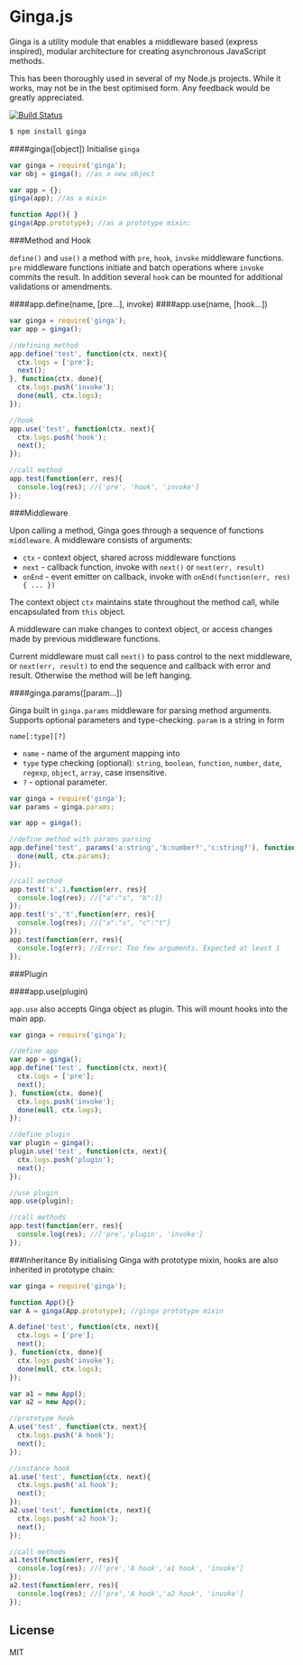 # Ginga.js

Ginga is a utility module that enables a middleware based (express inspired), modular architecture for creating asynchronous JavaScript methods.

This has been thoroughly used in several of my Node.js projects. While it works, may not be in the best optimised form. Any feedback would be greatly appreciated.

[![Build Status](https://travis-ci.org/cshum/ginga.svg?branch=master)](https://travis-ci.org/cshum/ginga)

```bash
$ npm install ginga
```

####ginga([object])
Initialise `ginga`

```js
var ginga = require('ginga');
var obj = ginga(); //as a new object

var app = {};
ginga(app); //as a mixin

function App(){ }
ginga(App.prototype); //as a prototype mixin:
```

###Method and Hook

`define()` and `use()` a method with `pre`, `hook`, `invoke` middleware functions.
`pre` middleware functions initiate and batch operations where `invoke` commits the result. 
In addition several `hook` can be mounted for additional validations or amendments.

####app.define(name, [pre...], invoke)
####app.use(name, [hook...])

```js
var ginga = require('ginga');
var app = ginga();

//defining method
app.define('test', function(ctx, next){
  ctx.logs = ['pre'];
  next();
}, function(ctx, done){
  ctx.logs.push('invoke');
  done(null, ctx.logs);
});

//hook
app.use('test', function(ctx, next){
  ctx.logs.push('hook');
  next();
});

//call method
app.test(function(err, res){
  console.log(res); //['pre', 'hook', 'invoke']
});
```

###Middleware

Upon calling a method, Ginga goes through a sequence of functions `middleware`. A middleware consists of arguments: 
* `ctx` - context object, shared across middleware functions
* `next` - callback function, invoke with `next()` or `next(err, result)` 
* `onEnd` - event emitter on callback, invoke with `onEnd(function(err, res){ ... })`

The context object `ctx` maintains state throughout the method call, while encapsulated from `this` object.

A middleware can make changes to context object, or access changes made by previous middleware functions.

Current middleware must call `next()` to pass control to the next middleware, or `next(err, result)` to end the sequence and callback with error and result.
Otherwise the method will be left hanging.

####ginga.params([param...])

Ginga built in `ginga.params` middleware for parsing method arguments. Supports optional parameters and type-checking.
`param` is a string in form 

`name[:type][?]`

* `name` - name of the argument mapping into
* `type` type checking (optional): `string`, `boolean`, `function`, `number`, `date`, `regexp`, `object`, `array`, case insensitive.
* `?` - optional parameter.

```js
var ginga = require('ginga');
var params = ginga.params;

var app = ginga();

//define method with params parsing
app.define('test', params('a:string','b:number?','c:string?'), function(ctx, done){
  done(null, ctx.params); 
});

//call method
app.test('s',1,function(err, res){
  console.log(res); //{"a":"s", "b":1}
});
app.test('s','t',function(err, res){
  console.log(res); //{"a":"s", "c":"t"}
});
app.test(function(err, res){
  console.log(err); //Error: Too few arguments. Expected at least 1
});
```

###Plugin

####app.use(plugin)

`app.use` also accepts Ginga object as plugin. This will mount hooks into the main app.

```js
var ginga = require('ginga');

//define app
var app = ginga(); 
app.define('test', function(ctx, next){
  ctx.logs = ['pre'];
  next();
}, function(ctx, done){
  ctx.logs.push('invoke');
  done(null, ctx.logs);
});

//define plugin
var plugin = ginga();
plugin.use('test', function(ctx, next){
  ctx.logs.push('plugin');
  next();
});

//use plugin
app.use(plugin);

//call methods
app.test(function(err, res){
  console.log(res); //['pre','plugin', 'invoke']
});
```

###Inheritance
By initialising Ginga with prototype mixin, hooks are also inherited in prototype chain:

```js
var ginga = require('ginga');

function App(){}
var A = ginga(App.prototype); //ginga prototype mixin

A.define('test', function(ctx, next){
  ctx.logs = ['pre'];
  next();
}, function(ctx, done){
  ctx.logs.push('invoke');
  done(null, ctx.logs);
});

var a1 = new App();
var a2 = new App();

//prototype hook
A.use('test', function(ctx, next){
  ctx.logs.push('A hook');
  next();
});

//instance hook
a1.use('test', function(ctx, next){
  ctx.logs.push('a1 hook');
  next();
});
a2.use('test', function(ctx, next){
  ctx.logs.push('a2 hook');
  next();
});

//call methods
a1.test(function(err, res){
  console.log(res); //['pre','A hook','a1 hook', 'invoke']
});
a2.test(function(err, res){
  console.log(res); //['pre','A hook','a2 hook', 'invoke']
});

```


## License

MIT

